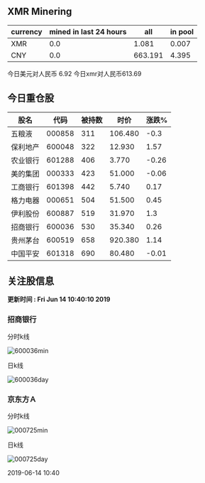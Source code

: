 ## XMR Minering

|currency|mined in last 24 hours|all|in pool|
|---|---|---|---|
|XMR|0.0|1.081|0.007|
|CNY|0.0|663.191|4.395|

今日美元对人民币 6.92	今日xmr对人民币613.69


## 今日重仓股 

|股名|代码|被持数|时价|涨跌%|
|---|---|---|---|---|
|五粮液|000858|311|106.480|-0.3|
|保利地产|600048|322|12.930|1.57|
|农业银行|601288|406|3.770|-0.26|
|美的集团|000333|423|51.000|-0.06|
|工商银行|601398|442|5.740|0.17|
|格力电器|000651|504|51.500|0.45|
|伊利股份|600887|519|31.970|1.3|
|招商银行|600036|530|35.340|0.26|
|贵州茅台|600519|658|920.380|1.14|
|中国平安|601318|690|80.480|-0.01|

## 关注股信息
**更新时间 : Fri Jun 14 10:40:10 2019**
### 招商银行 
分时k线

![600036min](http://image.sinajs.cn/newchart/min/n/sh600036.gif)

日k线

![600036day](http://image.sinajs.cn/newchart/daily/n/sh600036.gif)

### 京东方Ａ 
分时k线

![000725min](http://image.sinajs.cn/newchart/min/n/sz000725.gif)

日k线

![000725day](http://image.sinajs.cn/newchart/daily/n/sz000725.gif)

2019-06-14 10:40
